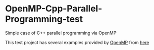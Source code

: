 # OpenMP-Cpp-Parallel-Programming-test
Simple case of C++ parallel programming via OpenMP

This test project has several examples provided by [OpenMP](https://www.openmp.org/) from [here](https://bisqwit.iki.fi/story/howto/openmp/)
